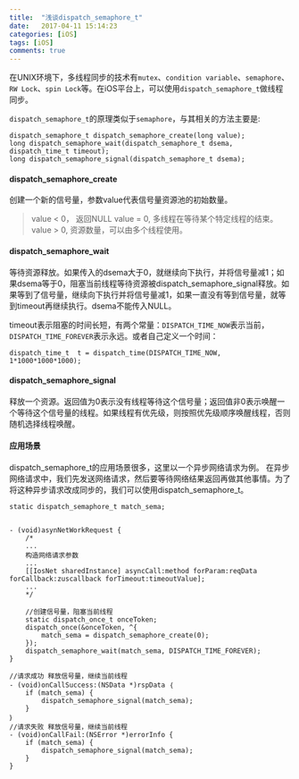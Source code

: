 ```yaml
---
title:  "浅谈dispatch_semaphore_t"
date:   2017-04-11 15:14:23
categories: [iOS]
tags: [iOS]
comments: true
---
```


在UNIX环境下，多线程同步的技术有`mutex`、`condition variable`、`semaphore`、`RW Lock`、`spin Lock`等。在iOS平台上，可以使用`dispatch_semaphore_t`做线程同步。

`dispatch_semaphore_t`的原理类似于`semaphore`，与其相关的方法主要是:

``` objective_c
dispatch_semaphore_t dispatch_semaphore_create(long value);
long dispatch_semaphore_wait(dispatch_semaphore_t dsema, dispatch_time_t timeout);
long dispatch_semaphore_signal(dispatch_semaphore_t dsema);
```

#### dispatch_semaphore_create ####

创建一个新的信号量，参数value代表信号量资源池的初始数量。
>value < 0， 返回NULL
value = 0, 多线程在等待某个特定线程的结束。
value > 0, 资源数量，可以由多个线程使用。

#### dispatch_semaphore_wait ####

等待资源释放。如果传入的dsema大于0，就继续向下执行，并将信号量减1；如果dsema等于0，阻塞当前线程等待资源被dispatch_semaphore_signal释放。如果等到了信号量，继续向下执行并将信号量减1，如果一直没有等到信号量，就等到timeout再继续执行。dsema不能传入NULL。

timeout表示阻塞的时间长短，有两个常量：`DISPATCH_TIME_NOW`表示当前，`DISPATCH_TIME_FOREVER`表示永远。或者自己定义一个时间：

```objective_c
dispatch_time_t  t = dispatch_time(DISPATCH_TIME_NOW, 1*1000*1000*1000);
```

#### dispatch_semaphore_signal ####

释放一个资源。返回值为0表示没有线程等待这个信号量；返回值非0表示唤醒一个等待这个信号量的线程。如果线程有优先级，则按照优先级顺序唤醒线程，否则随机选择线程唤醒。

#### 应用场景 ####

dispatch_semaphore_t的应用场景很多，这里以一个异步网络请求为例。
在异步网络请求中，我们先发送网络请求，然后要等待网络结果返回再做其他事情。为了将这种异步请求改成同步的，我们可以使用dispatch_semaphore_t。

``` objective_c
static dispatch_semaphore_t match_sema;


- (void)asynNetWorkRequest {
    /*
    ...
    构造网络请求参数
    ...
    [[IosNet sharedInstance] asyncCall:method forParam:reqData forCallback:zuscallback forTimeout:timeoutValue];
    ...
    */
    
    //创建信号量，阻塞当前线程
    static dispatch_once_t onceToken;
    dispatch_once(&onceToken, ^{
        match_sema = dispatch_semaphore_create(0);
    });
    dispatch_semaphore_wait(match_sema, DISPATCH_TIME_FOREVER);
}

//请求成功 释放信号量，继续当前线程
- (void)onCallSuccess:(NSData *)rspData ｛
    if (match_sema) {
        dispatch_semaphore_signal(match_sema);
    }
｝
//请求失败 释放信号量，继续当前线程
- (void)onCallFail:(NSError *)errorInfo {
    if (match_sema) {
        dispatch_semaphore_signal(match_sema);
    }
}
```



